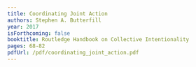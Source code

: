 ```yaml
---
title: Coordinating Joint Action
authors: Stephen A. Butterfill
year: 2017
isForthcoming: false
booktitle: Routledge Handbook on Collective Intentionality
pages: 68-82
pdfUrl: /pdf/coordinating_joint_action.pdf
---
```


